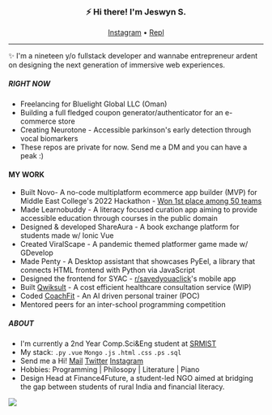 <h3 align="center">⚡ Hi there! I'm Jeswyn S.</h3>
<p align="center">
  <a href="https://instagram.com/jeswynnnnn">Instagram</a> • <a href="https://replit.com/@jeswinsunsi">Repl</a> 
</p>


---
✨ I'm a nineteen y/o fullstack developer and wannabe entrepreneur ardent on designing the next generation of immersive web experiences.

##### RIGHT NOW
- Freelancing for Bluelight Global LLC (Oman) 
- Building a full fledged coupon generator/authenticator for an e-commerce store
- Creating Neurotone - Accessible parkinson's early detection through vocal biomarkers
- These repos are private for now. Send me a DM and you can have a peak :)

#### MY WORK
- Built Novo- A no-code multiplatform ecommerce app builder (MVP) for Middle East College's 2022 Hackathon - [Won 1st place among 50 teams](https://www.indianschoolseeb.com/meckathon/ "Report issued by School")
- Made Learnobuddy - A literacy focused curation app aiming to provide accessible education through courses in the public domain
- Designed & developed ShareAura - A book exchange platform for students made w/ Ionic Vue
- Created ViralScape - A pandemic themed platformer game made w/ GDevelop
- Made Penty - A Desktop assistant that showcases PyEel, a library that connects HTML frontend with Python via JavaScript
- Designed the frontend for SYAC - [r/savedyouaclick](https://reddit.com/r/savedyouaclick)'s mobile app
- Built [Qwiksult](https://github.com/JeswinSunsi/Qwiksult#qwiksult---democratizing-healthcare-poc) - A cost efficient healthcare consultation service (WIP)
- Coded [CoachFit](https://github.com/JeswinSunsi/CoachFit/blob/main/PitchDeck.pptx) - An AI driven personal trainer (POC) 
- Mentored peers for an inter-school programming competition

##### ABOUT
- I'm currently a 2nd Year Comp.Sci&Eng student at [SRMIST](https://www.linkedin.com/school/srmist-kattankulathur-chennai-tamil-nadu)
- My stack: `.py` `.vue` `Mongo` `.js` `.html` `.css` `.ps` `.sql`
- Send me a Hi! [Mail](mailto:jeswinsunsi@gmail.com "Mail me") [Twitter](https://twitter.com/lonadotexe "My Twitter") [Instagram](https://instagram.com/jeswynnnnnn, "My Instagram")
- Hobbies: Programming | Philosopy | Literature | Piano
- Design Head at Finance4Future, a student-led NGO aimed at bridging the gap between students of rural India and financial literacy.

<img align="left" src="https://readme-stats.clckblog.space/api?username=JeswinSUnsi&show_icons=true&theme=radical" /> 





